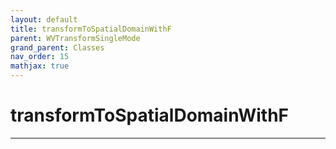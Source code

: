 ```yaml
---
layout: default
title: transformToSpatialDomainWithF
parent: WVTransformSingleMode
grand_parent: Classes
nav_order: 15
mathjax: true
---
```


#  transformToSpatialDomainWithF




---

